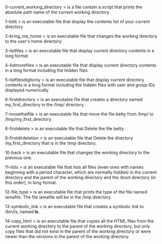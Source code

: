 0-current_working_directory > is a file contain a script that prints the absolute path name of the current working directory

1-listit > is an executable file that display the contents list of your current directory

2-bring_me_home > is an executable file that changes the working directory to the user's home directory

3-listfiles > is an executable file that display current directory contents in a long format

4-listmorefiles > is an executable file that display current directory contents in a long format including the hidden files

5-listfilesdigitonly > is an executable file that display current directory contents in a long format including the hidden files with user and group IDs displayed numerically

6-firstdirectory > is an executable file that creates a directory named my_first_directory in the /tmp/ directory.

7-movethatfile >  is an executable file that move the file betty from /tmp/ to /tmp/my_first_directory.

8-firstdelete >  is an executable file that Delete the file betty.

9-firstdirdeletion >  is an executable file that Delete the directory my_first_directory that is in the /tmp directory.

10-back >  is an executable file that changes the working directory to the previous one.

11-lists > is an executable file that lists all files (even ones with names beginning with a period character, which are normally hidden) in the current directory and the parent of the working directory and the /boot directory (in this order), in long format.

12-file_type > is an executable file that prints the type of the file named iamafile. The file iamafile will be in the /tmp directory.

13-symbolic_link > is an executable file that creates a symbolic link to /bin/ls, named __ls__.

14-copy_html > is an executable file that copies all the HTML files from the current working directory to the parent of the working directory, but only copy files that did not exist in the parent of the working directory or were newer than the versions in the parent of the working directory.
